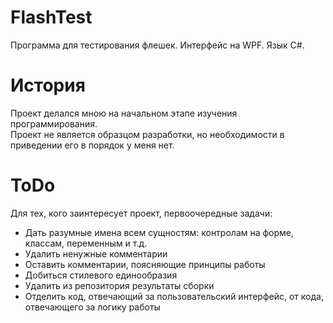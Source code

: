 # FlashTest
Программа для тестирования флешек. Интерфейс на WPF. Язык C#.

# История
Проект делался мною на начальном этапе изучения программирования.  
Проект не является образцом разработки, но необходимости в приведении его в порядок у меня нет.  

# ToDo
Для тех, кого заинтересует проект, первоочередные задачи:
* Дать разумные имена всем сущностям: контролам на форме, классам, переменным и т.д.  
* Удалить ненужные комментарии  
* Оставить комментарии, поясняющие принципы работы  
* Добиться стилевого единообразия  
* Удалить из репозитория результаты сборки  
* Отделить код, отвечающий за пользовательский интерфейс, от кода, отвечающего за логику работы  

